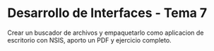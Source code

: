 # Desarrollo de Interfaces - Tema 7

Crear un buscador de archivos y empaquetarlo como aplicacion de escritorio con NSIS, aporto un PDF y ejercicio completo.